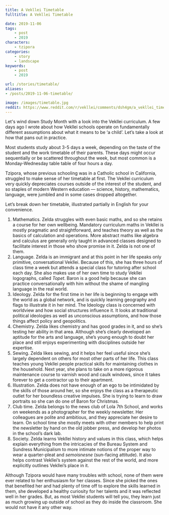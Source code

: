 ```yaml
---
title: A Vekllei Timetable
fulltitle: A Vekllei Timetable

date: 2019-11-06
tags:
    - post
    - 2019
characters:
    - tzipora
categories:
    - story
    - landscape
keywords:
    - post
    - 2019

url: /stories/timetable/
aliases:
- /posts/2019-11-06-timetable/

image: /images/timetable.jpg
reddit: https://www.reddit.com/r/vekllei/comments/dsh4gm/a_vekllei_timetable/
---
```

Let's wind down Study Month with a look into the Vekllei curriculum. A few days ago I wrote about how Vekllei schools operate on fundamentally different assumptions about what it means to be ‘a child’. Let’s take a look at how that pans out in practice.

Most students study about 3-5 days a week, depending on the taste of the student and the work timetable of their parents. These days might occur sequentially or be scattered throughout the week, but most common is a Monday-Wednesday table table of four hours a day.

Tzipora, whose previous schooling was in a Catholic school in California, struggled to make sense of her timetable at first. The Vekllei curriculum very quickly depreciates courses outside of the interest of the student, and so staples of modern Western education — science, history, mathematics, language, were jumbled and in some cases dropped altogether.

Let’s break down her timetable, illustrated partially in English for your convenience.

1. Mathematics. Zelda struggles with even basic maths, and so she retains a course for her own wellbeing. Mandatory curriculum maths in Vekllei is mostly pragmatic and straightforward, and teaches theory as well as the basics of calculation and operations. More abstract maths like algebra and calculus are generally only taught in advanced classes designed to facilitate interest in those who show promise in it. Zelda is not one of them.
2. Language. Zelda is an immigrant and at this point in her life speaks only primitive, conversational Vekllei. Because of this, she has three hours of class time a week but attends a special class for tutoring after school each day. She also makes use of her own time to study Vekllei logographs, called *Topet*. Baron is a good help because she can practice conversationally with him without the shame of mangling language in the real world.
3. Ideology. Zelda for the first time in her life is beginning to engage with the world as a global network, and is quickly learning geography and flags to illustrate it in her mind. The Ideology class is concerned with worldview and how social structures influence it. It looks at traditional political ideologies as well as unconscious assumptions, and how those things affect policy and geopolitics.
4. Chemistry. Zelda likes chemistry and has good grades in it, and so she’s testing her ability in that area. Although she’s clearly developed an aptitude for the arts and language, she’s young enough to doubt her place and still enjoys experimenting with disciplines outside her expertise.
5. Sewing. Zelda likes sewing, and it helps her feel useful since she’s largely dependent on others for most other parts of her life. This class teaches young Vekllei people practical skills for maintaining clothes in the household. Next year, she plans to take on a more rigorous maintenance course to varnish wood and caulk windows, since it takes forever to get a contractor up to their apartment.
6. Illustration. Zelda does not have enough of an ego to be intimidated by the skills of those around her, so she enjoys the class as a therapeutic outlet for her boundless creative impulses. She is trying to learn to draw portraits so she can do one of Baron for Christmas.
7. Club time. Zelda belongs to the news club of Lola 7th School, and works on weekends as a photographer for the weekly newsletter. Her colleagues are polite and ambitious, and they appreciate her desire to learn. On school time she mostly meets with other members to help print the newsletter by hand on the old jobber press, and develop her photos in the school’s dark lab.
8. Society. Zelda learns Vekllei history and values in this class, which helps explain everything from the intricacies of the Bureau System and Sundress Municipalism to more intimate notions of the proper way to wear a quarter-pleat and *semoisnesne* (sun-facing attitude). It also helps contrast Vekllei’s system against the rest of the world, and more explicitly outlines Vekllei’s place in it.

Although Tzipora would have many troubles with school, none of them were ever related to her enthusiasm for her classes. Since she picked the ones that benefited her and had plenty of time off to explore the skills learned in them, she developed a healthy curiosity for her talents and it was reflected well in her grades. But, as most Vekllei students will tell you, they learn just as much growing up outside of school as they do inside the classroom. She would not have it any other way.
